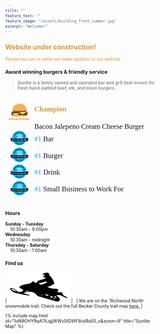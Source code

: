 ```yaml
---
title: ""
feature_text: ""
feature_image: "/assets/building_front_summer.jpg"
excerpt: "Welcome!"
---
```


<h2><font color="dc9632"> Website under construction! </font></h2>
<font color="dc9632">Please excuse us while we make updates to our website.</font>
<br>

### Award winning burgers & friendly service

>Sunlite is a family owned and operated bar and grill best known for fresh hand-pattied beef, elk, and bison burgers.


<style type="text/css">
.tg  {border-collapse:collapse;border-spacing:0;margin:0px auto;float:center;}
.tg td{font-family:'"Merriweather", serif';font-size: 23px; padding:0px 3px;border-style:hidden;border-width:1px;overflow:hidden;word-break:normal;border-color:white;}
.tg th{font-family:'"Merriweather", serif';font-size: 23px; font-weight:normal;padding:0px 3px;border-style:hidden;border-width:1px;overflow:hidden;word-break:normal;border-color:white;}
.tg .tg-0pkyl{border-color:inherit;text-align:left;vertical-align:left}
.tg .tg-0pkyr{border-color:inherit;text-align:right;vertical-align:right}
</style>
<table class="tg">  
   <tr>
    <td class="tg-0pkyr" width="18%"><img src="\assets\BurgerBrawl2.png"></td>
      <td class="tg-0pkyl"><h4><font color="dc9632"> Champion </font></h4> Bacon Jalepeno Cream Cheese Burger </td> 
  </tr>
  <tr>
    <td class="tg-0pkyr" width="18%"><img src="\assets\bestoflakes.png"></td>
    <td class="tg-0pkyl"><h7><font color="01BBF2">#1</font></h7> Bar </td>
  </tr>
  <tr>
    <td class="tg-0pkyr" width="18%"><img src="\assets\bestoflakes.png"></td>
    <td class="tg-0pkyl"><h7><font color="01BBF2">#1</font></h7>  Burger </td>
  </tr>
  <tr>
    <td class="tg-0pkyr" width="15%"><img src="\assets\bestoflakes.png"></td>
    <td class="tg-0pkyl"><h7><font color="01BBF2">#1</font></h8>  Drink</td>
  </tr>
  <tr>
    <td class="tg-0pkyr" width="15%"><img src="\assets\bestoflakes.png"></td>
    <td class="tg-0pkyl"><h7><font color="01BBF2">#1</font></h8>  Small Business to Work For</td>
  </tr>
</table>

<br>

### Hours

**Sunday - Tuesday**   
&nbsp; &nbsp; 10:30am - 9:00pm  
**Wednesday**   
&nbsp; &nbsp; 10:30am - midnight  
**Thursday - Saturday**   
&nbsp; &nbsp; 10:30am - 1:00am  



### Find us

| <img src="\assets\snowmobile.png" style="width: 200px; height: 100px"> | &nbsp; | We are on the 'Richwood North' snowmobile trail. Check out the full Becker County trail map [here.](http://www.co.becker.mn.us/dept/parks_recreation/snowmobile.aspx) |   


{% include map.html id="1oN9OHY9qA7ILqjjWWzStDWF8ckBa55_x&zoom=9" title="Sunlite Map" %}





<!---
## Sunlite at a Glance

- Boat access from both Big, Middle, and Little Floyd Lakes
- Pool tables & bubble hockey
- some other stuff


## Local Partners!
Here are some of the local businesses we purcahse from.

- Tomatoes, cucumbers, and other produce from [Lakeview Greenhouse](https://www.facebook.com/pages/category/Local-Business/Lakeview-Greenhouses-1733740066719982/)
- Onions from [Gulseth Farms](http://www.lakesareafarmersmarket.com/?post_type=team&p=2802)
- Fresh ground beef from Hoffman's Meat Market.
- Pizza from [Great North Pizza Co.](https://www.greatnorthpizzaco.com/)
-->
